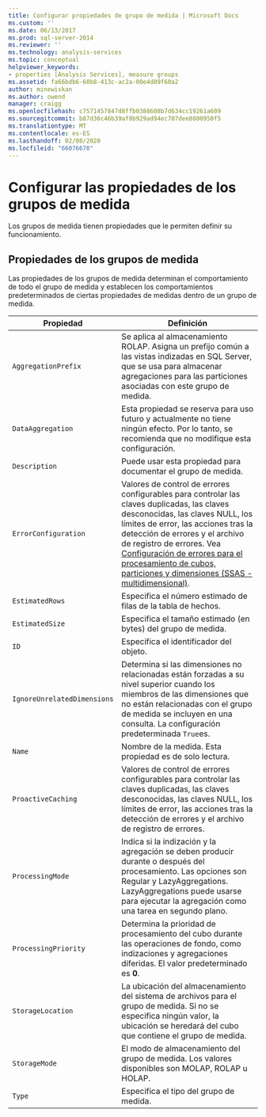 ```yaml
---
title: Configurar propiedades de grupo de medida | Microsoft Docs
ms.custom: ''
ms.date: 06/13/2017
ms.prod: sql-server-2014
ms.reviewer: ''
ms.technology: analysis-services
ms.topic: conceptual
helpviewer_keywords:
- properties [Analysis Services], measure groups
ms.assetid: fa66bdb6-60b8-413c-ac2a-00e4d09f60a2
author: minewiskan
ms.author: owend
manager: craigg
ms.openlocfilehash: c7571457847d8ffb0388608b7d634cc19261a609
ms.sourcegitcommit: b87d36c46b39af8b929ad94ec707dee8800950f5
ms.translationtype: MT
ms.contentlocale: es-ES
ms.lasthandoff: 02/08/2020
ms.locfileid: "66076670"
---
```

# <a name="configure-measure-group-properties"></a>Configurar las propiedades de los grupos de medida
  Los grupos de medida tienen propiedades que le permiten definir su funcionamiento.  
  
## <a name="measure-group-properties"></a>Propiedades de los grupos de medida  
 Las propiedades de los grupos de medida determinan el comportamiento de todo el grupo de medida y establecen los comportamientos predeterminados de ciertas propiedades de medidas dentro de un grupo de medida.  
  
|Propiedad|Definición|  
|--------------|----------------|  
|`AggregationPrefix`|Se aplica al almacenamiento ROLAP. Asigna un prefijo común a las vistas indizadas en SQL Server, que se usa para almacenar agregaciones para las particiones asociadas con este grupo de medida.|  
|`DataAggregation`|Esta propiedad se reserva para uso futuro y actualmente no tiene ningún efecto. Por lo tanto, se recomienda que no modifique esta configuración.|  
|`Description`|Puede usar esta propiedad para documentar el grupo de medida.|  
|`ErrorConfiguration`|Valores de control de errores configurables para controlar las claves duplicadas, las claves desconocidas, las claves NULL, los límites de error, las acciones tras la detección de errores y el archivo de registro de errores. Vea [Configuración de errores para el procesamiento de cubos, particiones y dimensiones &#40;SSAS - multidimensional&#41;](error-configuration-for-cube-partition-and-dimension-processing.md).|  
|`EstimatedRows`|Especifica el número estimado de filas de la tabla de hechos.|  
|`EstimatedSize`|Especifica el tamaño estimado (en bytes) del grupo de medida.|  
|`ID`|Especifica el identificador del objeto.|  
|`IgnoreUnrelatedDimensions`|Determina si las dimensiones no relacionadas están forzadas a su nivel superior cuando los miembros de las dimensiones que no están relacionadas con el grupo de medida se incluyen en una consulta. La configuración predeterminada `True`es.|  
|`Name`|Nombre de la medida. Esta propiedad es de solo lectura.|  
|`ProactiveCaching`|Valores de control de errores configurables para controlar las claves duplicadas, las claves desconocidas, las claves NULL, los límites de error, las acciones tras la detección de errores y el archivo de registro de errores.|  
|`ProcessingMode`|Indica si la indización y la agregación se deben producir durante o después del procesamiento. Las opciones son Regular y LazyAggregations. LazyAggregations puede usarse para ejecutar la agregación como una tarea en segundo plano.|  
|`ProcessingPriority`|Determina la prioridad de procesamiento del cubo durante las operaciones de fondo, como indizaciones y agregaciones diferidas. El valor predeterminado es **0**.|  
|`StorageLocation`|La ubicación del almacenamiento del sistema de archivos para el grupo de medida. Si no se especifica ningún valor, la ubicación se heredará del cubo que contiene el grupo de medida.|  
|`StorageMode`|El modo de almacenamiento del grupo de medida. Los valores disponibles son MOLAP, ROLAP u HOLAP.|  
|`Type`|Especifica el tipo del grupo de medida.|  
  
  
